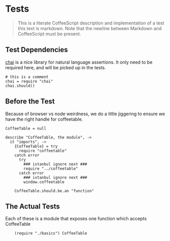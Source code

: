 # Tests
> This is a literate CoffeeScript description and implementation of a test
> this text is markdown. Note that the newline between Markdown and CoffeeScript
> must be present.

## Test Dependencies
[chai](http://chaijs.com/) is a nice library for natural language assertions.
It only need to be required here, and will be picked up in the tests.

    # this is a comment
    chai = require "chai"
    chai.should()

## Before the Test
Because of browser vs node weirdness, we do a little jiggering to ensure we have
the right handle for coffeetable.

    CoffeeTable = null

    describe "CoffeeTable, the module", ->
      it "imports", ->
        {CoffeeTable} = try
          require "coffeetable"
        catch error
          try
            ### istanbul ignore next ###
            require "../coffeetable"
          catch error
            ### istanbul ignore next ###
            window.coffeetable

        CoffeeTable.should.be.an "function"

## The Actual Tests
Each of these is a module that exposes one function which accepts CoffeeTable

        (require "./basics") CoffeeTable

